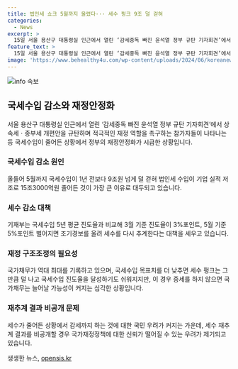 ```yaml
---
title: 법인세 쇼크 5월까지 울렸다··· 세수 펑크 9조 덜 걷혀
categories:
  - News
excerpt: >
  15일 서울 용산구 대통령실 인근에서 열린 ‘감세중독 빠진 윤석열 정부 규탄 기자회견’에서 참가자들이 상속세ㆍ종부세 개편안을 규탄하며 적극적인 재정 역할을 촉구하고 있다. 올들어 5월까지 국세수입이 1년 전보다 9조원 덜 걷혔으며, 법인세 수입이 기업 실적 저조로 15조3000억원 줄어들었다. 정부는 세수결손 ‘조기 경보’를 발령하고 내부적으로 세수를 다시 추계하기로 했다.
feature_text: >
  15일 서울 용산구 대통령실 인근에서 열린 ‘감세중독 빠진 윤석열 정부 규탄 기자회견’에서 참가자들이 상속세ㆍ종부세 개편안을 규탄하며 적극적인 재정 역할을 촉구하고 있다. 올들어 5월까지 국세수입이 1년 전보다 9조원 덜 걷혔으며, 법인세 수입이 기업 실적 저조로 15조3000억원 줄어들었다. 정부는 세수결손 ‘조기 경보’를 발령하고 내부적으로 세수를 다시 추계하기로 했다.
image: 'https://www.behealthy4u.com/wp-content/uploads/2024/06/koreanews.jpg'
---
```


<p><img src="https://www.behealthy4u.com/wp-content/uploads/2024/06/koreanews.jpg" alt="info 속보" /></p>

<h2 data-ke-size="size26">국세수입 감소와 재정안정화</h2>

<p data-ke-size="size16">서울 용산구 대통령실 인근에서 열린 ‘감세중독 빠진 윤석열 정부 규탄 기자회견’에서 상속세ㆍ종부세 개편안을 규탄하며 적극적인 재정 역할을 촉구하는 참가자들이 나타나는 등 국세수입이 줄어든 상황에서 정부의 재정안정화가 시급한 상황입니다.</p>

<h3 data-ke-size="size24"><b>국세수입 감소 원인</b></h3>

<p data-ke-size="size16">올들어 5월까지 국세수입이 1년 전보다 9조원 넘게 덜 걷혀 법인세 수입이 기업 실적 저조로 15조3000억원 줄어든 것이 가장 큰 이유로 대두되고 있습니다.</p>

<h3 data-ke-size="size24"><b>세수 감소 대책</b></h3>

<p data-ke-size="size16">기재부는 국세수입 5년 평균 진도율과 비교해 3월 기준 진도율이 3%포인트, 5월 기준 5%포인트 벌어지면 조기경보를 울려 세수를 다시 추계한다는 대책을 세우고 있습니다.</p>

<h3 data-ke-size="size24"><b>재정 구조조정의 필요성</b></h3>

<p data-ke-size="size16">국가채무가 역대 최대를 기록하고 있으며, 국세수입 목표치를 더 낮추면 세수 펑크는 그만큼 덜 나고 국세수입 진도율을 달성하기도 쉬워지지만, 이 경우 증세를 하지 않으면 국가채무는 늘어날 가능성이 커지는 심각한 상황입니다.</p>

<h3 data-ke-size="size24"><b>재추계 결과 비공개 문제</b></h3>

<p data-ke-size="size16">세수가 줄어든 상황에서 감세까지 하는 것에 대한 국민 우려가 커지는 가운데, 세수 재추계 결과를 비공개할 경우 국가재정정책에 대한 신뢰가 떨어질 수 있는 우려가 제기되고 있습니다.</p>
생생한 뉴스, <a href="https://opensis.kr" rel="dofollow">opensis.kr</a>


